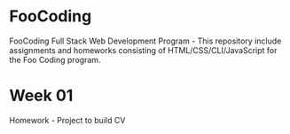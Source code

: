 # FooCoding
FooCoding Full Stack Web Development Program - This repository include assignments and homeworks consisting of HTML/CSS/CLI/JavaScript for the Foo Coding program.
# Week 01
 Homework - Project to build CV
